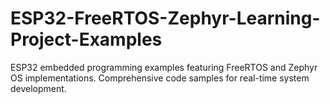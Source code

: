 # ESP32-FreeRTOS-Zephyr-Learning-Project-Examples
ESP32 embedded programming examples featuring FreeRTOS and Zephyr OS implementations. Comprehensive code samples for real-time system development.
